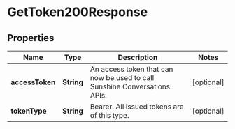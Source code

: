 

# GetToken200Response


## Properties

| Name | Type | Description | Notes |
|------------ | ------------- | ------------- | -------------|
|**accessToken** | **String** | An access token that can now be used to call Sunshine Conversations APIs. |  [optional] |
|**tokenType** | **String** | Bearer. All issued tokens are of this type. |  [optional] |



